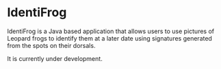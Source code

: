 # IdentiFrog
IdentiFrog is a Java based application that allows users to use pictures of Leopard frogs to identify them at a later date using signatures generated from the spots on their dorsals.

It is currently under development.
